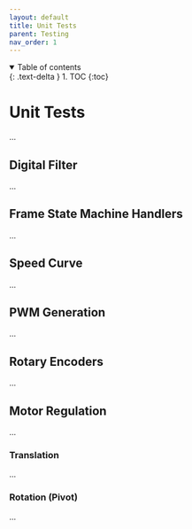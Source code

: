```yaml
---
layout: default
title: Unit Tests
parent: Testing
nav_order: 1
---
```


<details open markdown="block">
  <summary>
    Table of contents
  </summary>
  {: .text-delta }
1. TOC
{:toc}
</details>

# Unit Tests
...

## Digital Filter
...

## Frame State Machine Handlers
...

## Speed Curve
...

## PWM Generation
...

## Rotary Encoders
...

## Motor Regulation
...

### Translation
...

### Rotation (Pivot)
...

